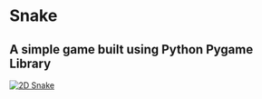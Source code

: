 # Snake
## A simple game built using Python Pygame Library

[![2D Snake](http://img.youtube.com/vi/XkA7qRIUACU/0.jpg)](https://www.youtube.com/watch?v=XkA7qRIUACU "Python 2D Snake game")
